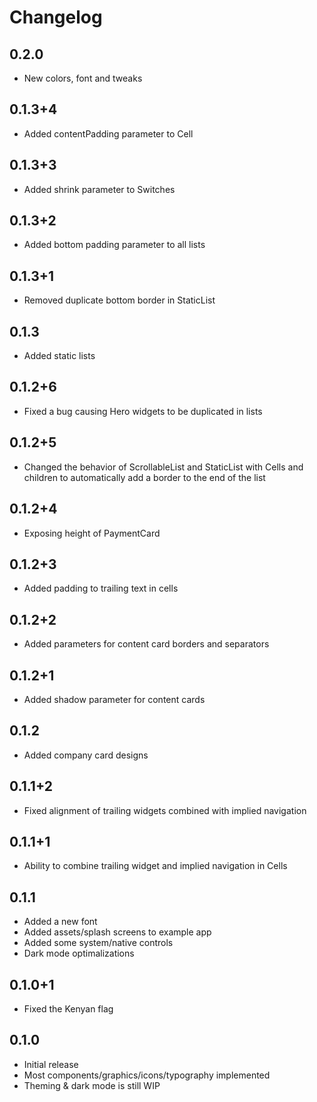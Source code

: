 # Changelog

## 0.2.0

- New colors, font and tweaks

## 0.1.3+4

- Added contentPadding parameter to Cell

## 0.1.3+3

- Added shrink parameter to Switches

## 0.1.3+2

- Added bottom padding parameter to all lists

## 0.1.3+1

- Removed duplicate bottom border in StaticList

## 0.1.3

- Added static lists

## 0.1.2+6

- Fixed a bug causing Hero widgets to be duplicated in lists

## 0.1.2+5

- Changed the behavior of ScrollableList and StaticList with Cells and children to automatically add a border to the end of the list

## 0.1.2+4

- Exposing height of PaymentCard

## 0.1.2+3

- Added padding to trailing text in cells

## 0.1.2+2

- Added parameters for content card borders and separators

## 0.1.2+1

- Added shadow parameter for content cards

## 0.1.2

- Added company card designs

## 0.1.1+2

- Fixed alignment of trailing widgets combined with implied navigation

## 0.1.1+1

- Ability to combine trailing widget and implied navigation in Cells

## 0.1.1

- Added a new font
- Added assets/splash screens to example app
- Added some system/native controls
- Dark mode optimalizations

## 0.1.0+1

- Fixed the Kenyan flag

## 0.1.0

- Initial release
- Most components/graphics/icons/typography implemented
- Theming & dark mode is still WIP
